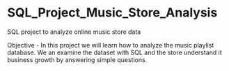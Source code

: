 # SQL_Project_Music_Store_Analysis

SQL project to analyze online music store data

Objective - In this project we will learn how to analyze the music playlist database. We an examine the dataset with SQL and the store understand it business growth
by answering simple questions.
